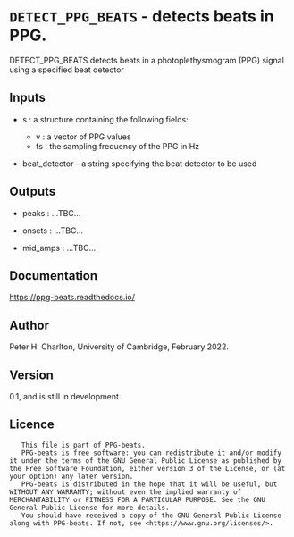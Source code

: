 # `DETECT_PPG_BEATS` - detects beats in PPG.
DETECT_PPG_BEATS detects beats in a photoplethysmogram (PPG) signal
using a specified beat detector

##  Inputs
+   s : a structure containing the following fields:
    
     - v : a vector of PPG values
     - fs : the sampling frequency of the PPG in Hz
    
+   beat_detector  - a string specifying the beat detector to be used
    
##  Outputs
+   peaks : ...TBC...
    
+   onsets : ...TBC...
    
+   mid_amps : ...TBC...
    
##  Documentation
<https://ppg-beats.readthedocs.io/>

##  Author
Peter H. Charlton, University of Cambridge, February 2022.

##  Version
0.1, and is still in development.

##  Licence
       This file is part of PPG-beats.
       PPG-beats is free software: you can redistribute it and/or modify it under the terms of the GNU General Public License as published by the Free Software Foundation, either version 3 of the License, or (at your option) any later version.
       PPG-beats is distributed in the hope that it will be useful, but WITHOUT ANY WARRANTY; without even the implied warranty of MERCHANTABILITY or FITNESS FOR A PARTICULAR PURPOSE. See the GNU General Public License for more details.
       You should have received a copy of the GNU General Public License along with PPG-beats. If not, see <https://www.gnu.org/licenses/>.

